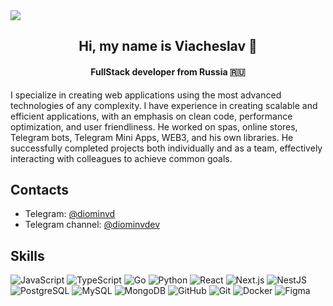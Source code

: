 <img src="https://i.pinimg.com/originals/c9/e8/28/c9e8280244183353760e0b2d273ffb6a.jpg" />
<h2 align="center">Hi, my name is Viacheslav 👋</h2>

<h4 align="center">FullStack developer from Russia 🇷🇺</h2>

I specialize in creating web applications using the most advanced technologies of any complexity. I have experience in creating scalable and efficient applications, with an emphasis on clean code, performance optimization, and user friendliness. He worked on spas, online stores, Telegram bots, Telegram Mini Apps, WEB3, and his own libraries. He successfully completed projects both individually and as a team, effectively interacting with colleagues to achieve common goals.

<h2>Contacts</h2>

- Telegram: [@diominvd](https://t.me/diominvd)
- Telegram channel: [@diominvdev](https://t.me/diominvdev)

<h2>Skills</h2>

![JavaScript](https://img.shields.io/badge/JavaScript-23232a?style=for-the-badge&logo=javascript&logoColor=F7DF1E&)
![TypeScript](https://img.shields.io/badge/TypeScript-23232a?style=for-the-badge&logo=typescript&logoColor=3178C6)
![Go](https://img.shields.io/badge/Go-23232a?style=for-the-badge&logo=go&logoColor=00ADD8)
![Python](https://img.shields.io/badge/Python-23232a?style=for-the-badge&logo=python&logoColor=3776AB)
![React](https://img.shields.io/badge/React-23232a?style=for-the-badge&logo=react&logoColor=61DAFB)
![Next.js](https://img.shields.io/badge/Next.js-23232a?style=for-the-badge&logo=next.js&logoColor=FFFFFF)
![NestJS](https://img.shields.io/badge/NestJS-23232a?style=for-the-badge&logo=nestjs&logoColor=E0234E)
![PostgreSQL](https://img.shields.io/badge/PostgreSQL-23232a?style=for-the-badge&logo=postgresql&logoColor=4169E1)
![MySQL](https://img.shields.io/badge/MySQL-23232a?style=for-the-badge&logo=mysql&logoColor=4479A1)
![MongoDB](https://img.shields.io/badge/MongoDB-23232a?style=for-the-badge&logo=mongodb&logoColor=47A248)
![GitHub](https://img.shields.io/badge/GitHub-23232a?style=for-the-badge&logo=github&logoColor=FFFFFF)
![Git](https://img.shields.io/badge/Git-23232a?style=for-the-badge&logo=git&logoColor=F05032)
![Docker](https://img.shields.io/badge/Docker-23232a?style=for-the-badge&logo=docker&logoColor=2496ED)
![Figma](https://img.shields.io/badge/Figma-23232a?style=for-the-badge&logo=figma&logoColor=F24E1E)
